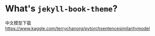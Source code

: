 # What's `jekyll-book-theme`?


中文模型下载
https://www.kaggle.com/terrychanorg/pytorchsentencesimilaritymodel